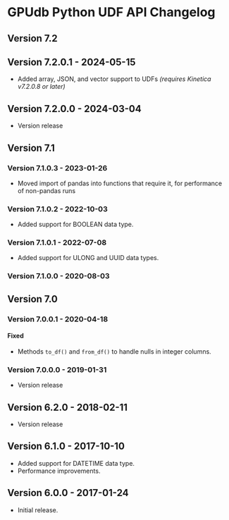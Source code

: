 # GPUdb Python UDF API Changelog

## Version 7.2

## Version 7.2.0.1 - 2024-05-15

-   Added array, JSON, and vector support to UDFs
    *(requires Kinetica v7.2.0.8 or later)*



## Version 7.2.0.0 - 2024-03-04

-   Version release



## Version 7.1

### Version 7.1.0.3 - 2023-01-26

-   Moved import of pandas into functions that require it, for performance of
    non-pandas runs


### Version 7.1.0.2 - 2022-10-03

-   Added support for BOOLEAN data type.


### Version 7.1.0.1 - 2022-07-08

-   Added support for ULONG and UUID data types.


### Version 7.1.0.0 - 2020-08-03



## Version 7.0

### Version 7.0.0.1 - 2020-04-18

#### Fixed
-   Methods `to_df()` and `from_df()` to handle nulls in integer columns.


### Version 7.0.0.0 - 2019-01-31

-   Version release



## Version 6.2.0 - 2018-02-11

-   Version release



## Version 6.1.0 - 2017-10-10

-   Added support for DATETIME data type.
-   Performance improvements.



## Version 6.0.0 - 2017-01-24

-   Initial release.
